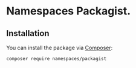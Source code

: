# Namespaces Packagist.

## Installation

You can install the package via [Composer](https://getcomposer.org/):

```bash
composer require namespaces/packagist
```
